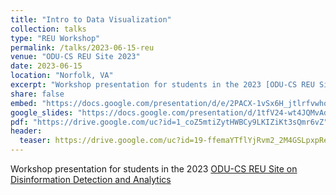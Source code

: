 ```yaml
---
title: "Intro to Data Visualization"
collection: talks
type: "REU Workshop"
permalink: /talks/2023-06-15-reu
venue: "ODU-CS REU Site 2023"
date: 2023-06-15
location: "Norfolk, VA"
excerpt: "Workshop presentation for students in the 2023 [ODU-CS REU Site on Disinformation Detection and Analytics](https://oducsreu.github.io/)"
share: false
embed: "https://docs.google.com/presentation/d/e/2PACX-1vSx6H_jtlrfvwhqI0t6S_Fd8yeucaizcYizscGbQFsJq0xVcwEJbngfJEICs5K99yWwjEaGdbRPIc6z/embed?start=false&loop=false&delayms=3000"
google_slides: "https://docs.google.com/presentation/d/1tfV24-wt4JQMvAdB_5gWZo2z2cUCYnmatb_3dYhIM40/"
pdf: "https://drive.google.com/uc?id=1_coZ5mtiZytHWBCy9LKIZiKt3sQmr6vZ"
header:
  teaser: https://drive.google.com/uc?id=19-ffemaYTflYjRvm2_2M4GSLpxpRebuz
---
```

Workshop presentation for students in the 2023 [ODU-CS REU Site on Disinformation Detection and Analytics](https://oducsreu.github.io/)
